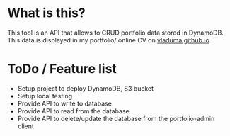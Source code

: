 # What is this?
This tool is an API that allows to CRUD portfolio data stored in DynamoDB.
This data is displayed in my portfolio/ online CV on [vladuma.github.io](https://vladuma.github.io/).

# ToDo / Feature list
* Setup project to deploy DynamoDB, S3 bucket
* Setup local testing
* Provide API to write to database
* Provide API to read from the database
* Provide API to delete/update the database from the portfolio-admin client